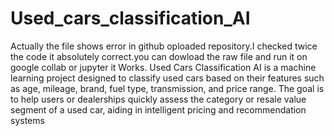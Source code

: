 # Used_cars_classification_AI
Actually the file shows error in github oploaded repository.I checked twice the code it absolutely correct.you can dowload the raw file and run it on google collab or jupyter it Works.
Used Cars Classification AI is a machine learning project designed to classify used cars based on their features such as age, mileage, brand, fuel type, transmission, and price range. The goal is to help users or dealerships quickly assess the category or resale value segment of a used car, aiding in intelligent pricing and recommendation systems
